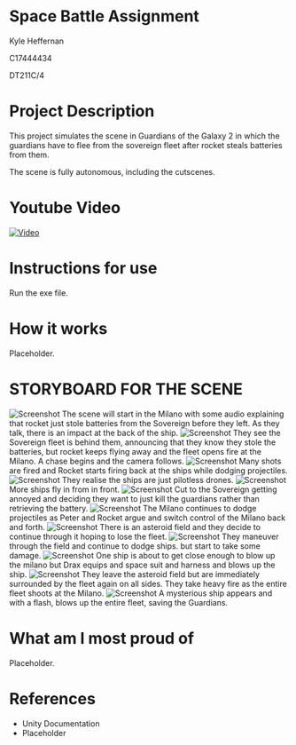 # Space Battle Assignment

Kyle Heffernan

C17444434

DT211C/4


# Project Description
This project simulates the scene in Guardians of the Galaxy 2 in which the guardians have to flee from the sovereign fleet
after rocket steals batteries from them.

The scene is fully autonomous, including the cutscenes.

# Youtube Video

[![Video](http://i3.ytimg.com/vi/z8uOI9DQrOA/maxresdefault.jpg)](https://youtu.be/z8uOI9DQrOA)




# Instructions for use
Run the exe file.

# How it works
Placeholder.

# STORYBOARD FOR THE SCENE

![Screenshot](/images/Screenshot_1.png)
The scene will start in the Milano with some audio explaining that rocket just stole
batteries from the Sovereign before they left. As they talk, there is an impact at the back of the ship.
![Screenshot](/images/Screenshot_2.png)
They see the Sovereign fleet is behind them, announcing that they know they stole the batteries, but rocket keeps flying away and the fleet opens fire at the Milano. A chase begins and the camera follows.
![Screenshot](/images/Screenshot_4.png)
Many shots are fired and Rocket starts firing back at the ships while dodging projectiles.
![Screenshot](/images/Screenshot_5.png)
They realise the ships are just pilotless drones.
![Screenshot](/images/Screenshot_3.png)
More ships fly in from in front.
![Screenshot](/images/Screenshot_6.png)
Cut to the Sovereign getting annoyed and deciding they want to just kill the guardians rather than retrieving the battery.
![Screenshot](/images/Screenshot_7.png)
The Milano continues to dodge projectiles as Peter and Rocket argue and switch control of the Milano back and forth.
![Screenshot](/images/Screenshot_8.png)
There is an asteroid field and they decide to continue through it hoping to lose the fleet.
![Screenshot](/images/Screenshot_9.png)
They maneuver through the field and continue to dodge ships. but start to take some damage.
![Screenshot](/images/Screenshot_10.png)
One ship is about to get close enough to blow up the milano but Drax equips and space suit and harness and blows up the ship.
![Screenshot](/images/Screenshot_11.png)
They leave the asteroid field but are immediately surrounded by the fleet again on all sides. They take heavy fire as the entire fleet shoots at the Milano.
![Screenshot](/images/Screenshot_12.png)
A mysterious ship appears and with a flash, blows up the entire fleet, saving the Guardians.

# What am I most proud of
Placeholder.

# References
- Unity Documentation
- Placeholder



